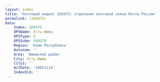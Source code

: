 ```yaml
---
layout: index
title: 'Почтовый индекс 169475: отделение почтовой связи Почты России'
permalink: /169475/
data:
    Index: 169475
    OPSName: Усть-Ижма
    OPSType: О
    OPSSubm: 169379
    Region: 'Коми Республика'
    Autonom: ''
    Area: 'Ижемский район'
    City: Усть-Ижма
    City1: ''
    ActDate: '20051114'
    IndexOld: ''
---
```

